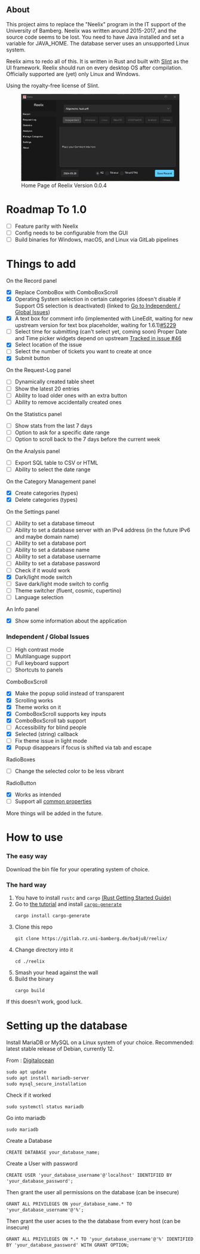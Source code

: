 ## About
This project aims to replace the "Neelix" program in the IT support of the University of Bamberg. Neelix was written around 2015-2017, and the source code seems to be lost. You need to have Java installed and set a variable for JAVA_HOME. The database server uses an unsupported Linux system.

Reelix aims to redo all of this. It is written in Rust and built with [Slint](https://slint.dev/) as the UI framework. Reelix should run on every desktop OS after compilation. Officially supported are (yet) only Linux and Windows.

Using the royalty-free license of Slint.

<figure>
    <img src="./preview_of_Reelix_0.0.4.png"
         alt="A Preview Image of Reelix Version 0.0.4">
    <figcaption>Home Page of Reelix Version 0.0.4</figcaption>
</figure>

# Roadmap To 1.0
- [ ] Feature parity with Neelix
- [ ] Config needs to be configurable from the GUI
- [ ] Build binaries for Windows, macOS, and Linux via GitLab pipelines

# Things to add

On the Record panel
- [x] Replace ComboBox with ComboBoxScroll
- [x] Operating System selection in certain categories (doesn't disable if Support OS selection is deactivated) (linked to [Go to Independent / Global Issues](#independent--global-issues))
- [x] A text box for comment info (implemented with LineEdit, waiting for new upstream version for text box placeholder, waiting for 1.6.1)[#5229](https://github.com/slint-ui/slint/discussions/5229)
- [ ] Select time for submitting (can't select yet, coming soon) Proper Date and Time picker widgets depend on upstream [Tracked in issue #46](https://github.com/slint-ui/slint/issues/46)
- [x] Select location of the issue
- [ ] Select the number of tickets you want to create at once
- [x] Submit button

On the Request-Log panel
- [ ] Dynamically created table sheet
- [ ] Show the latest 20 entries
- [ ] Ability to load older ones with an extra button
- [ ] Ability to remove accidentally created ones

On the Statistics panel
- [ ] Show stats from the last 7 days
- [ ] Option to ask for a specific date range
- [ ] Option to scroll back to the 7 days before the current week

On the Analysis panel
- [ ] Export SQL table to CSV or HTML
- [ ] Ability to select the date range

On the Category Management panel
- [x] Create categories (types)
- [x] Delete categories (types)

On the Settings panel
- [ ] Ability to set a database timeout
- [ ] Ability to set a database server with an IPv4 address (in the future IPv6 and maybe domain name)
- [ ] Ability to set a database port
- [ ] Ability to set a database name
- [ ] Ability to set a database username
- [ ] Ability to set a database password
- [ ] Check if it would work
- [x] Dark/light mode switch
- [ ] Save dark/light mode switch to config
- [ ] Theme switcher (fluent, cosmic, cupertino)
- [ ] Language selection

An Info panel
- [x] Show some information about the application 

### Independent / Global Issues
- [ ] High contrast mode
- [ ] Multilanguage support
- [ ] Full keyboard support
- [ ] Shortcuts to panels

ComboBoxScroll
- [x] Make the popup solid instead of transparent
- [x] Scrolling works
- [x] Theme works on it
- [x] ComboBoxScroll supports key inputs
- [x] ComboBoxScroll tab support
- [ ] Accessibility for blind people
- [x] Selected (string) callback
- [ ] Fix theme issue in light mode
- [x] Popup disappears if focus is shifted via tab and escape

RadioBoxes
- [ ] Change the selected color to be less vibrant

RadioButton
- [x] Works as intended
- [ ] Support all [common properties](https://releases.slint.dev/1.6.0/docs/slint/src/language/builtins/elements#common-properties)

More things will be added in the future.

# How to use

### The easy way 
Download the bin file for your operating system of choice.

### The hard way
1. You have to install `rustc` and `cargo` [(Rust Getting Started Guide)](https://www.rust-lang.org/learn/get-started)
2. Go to [the tutorial](https://releases.slint.dev/1.5.1/docs/tutorial/rust/introduction) and install [`cargo-generate`](https://github.com/cargo-generate/cargo-generate)
    ```
    cargo install cargo-generate
    ```
3. Clone this repo
    ```
    git clone https://gitlab.rz.uni-bamberg.de/ba4ju8/reelix/
    ```
4. Change directory into it    
    ```
    cd ./reelix
    ```
5. Smash your head against the wall
6. Build the binary
    ```
    cargo build
    ```

If this doesn't work, good luck.

# Setting up the database
Install MariaDB or MySQL on a Linux system of your choice. Recommended: latest stable release of Debian, currently 12.

From : [Digitalocean](https://www.digitalocean.com/community/tutorials/how-to-install-mariadb-on-debian-11)

```
sudo apt update
sudo apt install mariadb-server
sudo mysql_secure_installation
```

Check if it worked
```
sudo systemctl status mariadb
```

Go into mariadb
```
sudo mariadb
```

Create a Database
```
CREATE DATABASE your_database_name;
```

Create a User with password
```
CREATE USER 'your_database_username'@'localhost' IDENTIFIED BY 'your_database_password';
```

Then grant the user all permissions on the database (can be insecure)
```
GRANT ALL PRIVILEGES ON your_database_name.* TO 'your_database_username'@'%';
```

Then grant the user acses to the the database from every host (can be insecure)
```
GRANT ALL PRIVILEGES ON *.* TO 'your_database_username'@'%' IDENTIFIED BY 'your_database_password' WITH GRANT OPTION;
```
